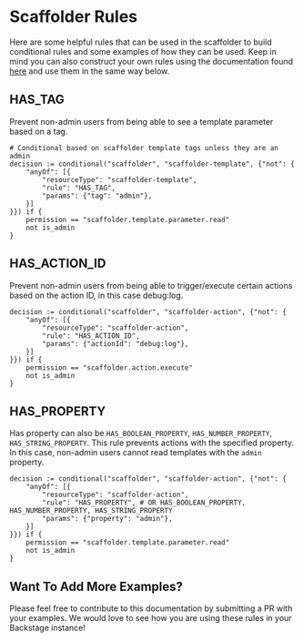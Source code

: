 # Scaffolder Rules

Here are some helpful rules that can be used in the scaffolder to build conditional rules and some examples of how they can be used. Keep in mind you can also construct your own rules using the documentation found [here](https://backstage.io/docs/permissions/custom-rules) and use them in the same way below.

## HAS_TAG

Prevent non-admin users from being able to see a template parameter based on a tag.

```rego
# Conditional based on scaffolder template tags unless they are an admin
decision := conditional("scaffolder", "scaffolder-template", {"not": {
    "anyOf": [{
        "resourceType": "scaffolder-template",
        "rule": "HAS_TAG",
        "params": {"tag": "admin"},
    }]
}}) if {
    permission == "scaffolder.template.parameter.read"
    not is_admin
}
```

## HAS_ACTION_ID

Prevent non-admin users from being able to trigger/execute certain actions based on the action ID, in this case debug:log.

```rego
decision := conditional("scaffolder", "scaffolder-action", {"not": {
    "anyOf": [{
        "resourceType": "scaffolder-action",
        "rule": "HAS_ACTION_ID",
        "params": {"actionId": "debug:log"},
    }]
}}) if {
    permission == "scaffolder.action.execute"
    not is_admin
}
```

## HAS_PROPERTY

Has property can also be `HAS_BOOLEAN_PROPERTY`, `HAS_NUMBER_PROPERTY`, `HAS_STRING_PROPERTY`. This rule prevents actions with the specified property. In this case, non-admin users cannot read templates with the `admin` property.

```rego
decision := conditional("scaffolder", "scaffolder-action", {"not": {
    "anyOf": [{
        "resourceType": "scaffolder-action",
        "rule": "HAS_PROPERTY", # OR HAS_BOOLEAN_PROPERTY, HAS_NUMBER_PROPERTY, HAS_STRING_PROPERTY
        "params": {"property": "admin"},
    }]
}}) if {
    permission == "scaffolder.template.parameter.read"
    not is_admin
}
```

## Want To Add More Examples?

Please feel free to contribute to this documentation by submitting a PR with your examples. We would love to see how you are using these rules in your Backstage instance!
